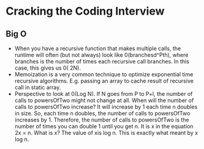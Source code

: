# Cracking the Coding Interview

## Big O

- When you have a recursive function that makes multiple calls, the runtime will
often (but not always) look like 0(branchesd^Pth), where branches is the number of times each recursive
call branches. In this case, this gives us 0( 2N).
- Memoization is a very common technique to optimize exponential time recursive algorithms. E.g. passing an array to cache result of recursive call in static array.
- Perspective to look at 0(Log N). If N goes from P to P+l, the number of calls to powersOfTwo might not change at all. When will the number of calls to powersOfTwo increase? It will increase by 1 each time n doubles in size. So, each time n doubles, the number of calls to powersOfTwo increases by 1. Therefore, the number of calls to powersOfTwo is the number of times you can double 1 until you get n. It is x in the equation 2x = n. What is x? The value of xis log n. This is exactly what meant by x log n.